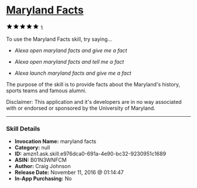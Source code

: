 # [Maryland Facts](http://alexa.amazon.com/#skills/amzn1.ask.skill.e976dca0-691a-4e90-bc32-9230951c1689)
![5 stars](../../images/ic_star_black_18dp_1x.png)![5 stars](../../images/ic_star_black_18dp_1x.png)![5 stars](../../images/ic_star_black_18dp_1x.png)![5 stars](../../images/ic_star_black_18dp_1x.png)![5 stars](../../images/ic_star_black_18dp_1x.png) 1

To use the Maryland Facts skill, try saying...

* *Alexa open maryland facts and give me a fact*

* *Alexa open maryland facts and tell me a fact*

* *Alexa launch maryland facts and give me a fact*

The purpose of the skill is to provide facts about the Maryland's history, sports teams and famous alumni.

Disclaimer: This application and it's developers are in no way associated with or endorsed or sponsored by the University of Maryland.

***

### Skill Details

* **Invocation Name:** maryland facts
* **Category:** null
* **ID:** amzn1.ask.skill.e976dca0-691a-4e90-bc32-9230951c1689
* **ASIN:** B01N3WNFCM
* **Author:** Craig Johnson
* **Release Date:** November 11, 2016 @ 01:14:47
* **In-App Purchasing:** No
